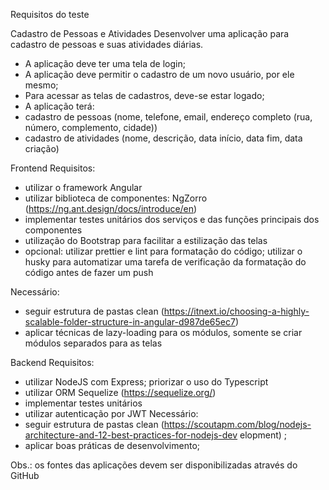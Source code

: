 Requisitos do teste

Cadastro de Pessoas e Atividades
Desenvolver uma aplicação para cadastro de pessoas e suas atividades diárias.
- A aplicação deve ter uma tela de login;
- A aplicação deve permitir o cadastro de um novo usuário, por ele mesmo;
- Para acessar as telas de cadastros, deve-se estar logado;
- A aplicação terá:
- cadastro de pessoas (nome, telefone, email, endereço completo (rua,
número, complemento, cidade))
- cadastro de atividades (nome, descrição, data início, data fim, data criação)

Frontend
Requisitos:
- utilizar o framework Angular
- utilizar biblioteca de componentes: NgZorro (https://ng.ant.design/docs/introduce/en)
- implementar testes unitários dos serviços e das funções principais dos componentes
- utilização do Bootstrap para facilitar a estilização das telas
- opcional: utilizar prettier e lint para formatação do código; utilizar o husky para
automatizar uma tarefa de verificação da formatação do código antes de fazer um
push

Necessário:
- seguir estrutura de pastas clean
(https://itnext.io/choosing-a-highly-scalable-folder-structure-in-angular-d987de65ec7)
- aplicar técnicas de lazy-loading para os módulos, somente se criar módulos
separados para as telas

Backend
Requisitos:
- utilizar NodeJS com Express; priorizar o uso do Typescript
- utilizar ORM Sequelize (https://sequelize.org/)
- implementar testes unitários
- utilizar autenticação por JWT
Necessário:
- seguir estrutura de pastas clean
(https://scoutapm.com/blog/nodejs-architecture-and-12-best-practices-for-nodejs-dev
elopment) ;
- aplicar boas práticas de desenvolvimento;
  
Obs.: os fontes das aplicações devem ser disponibilizadas através do GitHub
